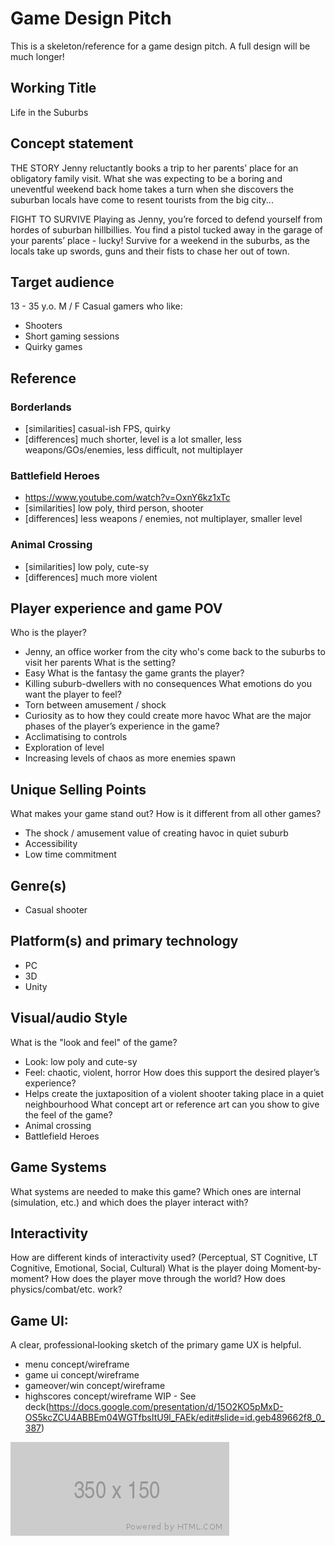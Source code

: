 # Game Design Pitch
This is a skeleton/reference for a game design pitch. A full design will be much longer!   

## Working Title
Life in the Suburbs

## Concept statement  

THE STORY
Jenny reluctantly books a trip to her parents’ place for an obligatory family visit. 
What she was expecting to be a boring and uneventful weekend back home takes a turn when she discovers the suburban locals have come to resent tourists from the big city...

FIGHT TO SURVIVE
Playing as Jenny, you’re forced to defend yourself from hordes of suburban hillbillies. You find a pistol tucked away in the garage of your parents’ place - lucky! 
Survive for a weekend in the suburbs, as the locals take up swords, guns and their fists to chase her out of town.


## Target audience  
13 - 35 y.o.
M / F
Casual gamers who like:
- Shooters
- Short gaming sessions
- Quirky games

## Reference
### Borderlands 
-   [similarities] casual-ish FPS, quirky
-   [differences] much shorter, level is a lot smaller, less weapons/GOs/enemies, less difficult, not multiplayer

### Battlefield Heroes 
-   https://www.youtube.com/watch?v=OxnY6kz1xTc
-   [similarities] low poly, third person, shooter
-   [differences] less weapons / enemies, not multiplayer, smaller level 

### Animal Crossing
-   [similarities] low poly, cute-sy
-   [differences] much more violent

## Player experience and game POV 

Who is the player? 
-   Jenny, an office worker from the city who's come back to the suburbs to visit her parents
What is the setting? 
-   Easy
What is the fantasy the game grants the player? 
-   Killing suburb-dwellers with no consequences
What emotions do you want the player to feel? 
-   Torn between amusement / shock
-   Curiosity as to how they could create more havoc
What are the major phases of the player’s experience in the game?  
-   Acclimatising to controls
-   Exploration of level
-   Increasing levels of chaos as more enemies spawn


## Unique Selling Points
What makes your game stand out? How is it different from all other games? 
- The shock / amusement value of creating havoc in quiet suburb
- Accessibility
- Low time commitment

## Genre(s) 
- Casual shooter

## Platform(s) and primary technology 
-   PC
-   3D
-   Unity

## Visual/audio Style 
What is the "look and feel" of the game? 
- Look: low poly and cute-sy
- Feel: chaotic, violent, horror
How does this support the desired player’s experience? 
- Helps create the juxtaposition of a violent shooter taking place in a quiet neighbourhood
What concept art or reference art can you show to give the feel of the game? 
- Animal crossing
- Battlefield Heroes

## Game Systems
What systems are needed to make this game? Which ones are internal (simulation, etc.) and which does the player interact with? 

## Interactivity
How are different kinds of interactivity used? (Perceptual, ST Cognitive, LT Cognitive, Emotional, Social, Cultural) What is the player doing Moment‐by‐moment? How does the player move through the world?  How does physics/combat/etc. work? 

## Game UI:
A clear, professional‐looking sketch of the primary game UX is helpful. 
- menu concept/wireframe
- game ui concept/wireframe
- gameover/win concept/wireframe
- highscores concept/wireframe
WIP - See deck(https://docs.google.com/presentation/d/15O2KO5pMxD-OS5kcZCU4ABBEm04WGTfbsItU9l_FAEk/edit#slide=id.geb489662f8_0_387)

![alt text](./images/350x150.png "Logo Title Text 1")
